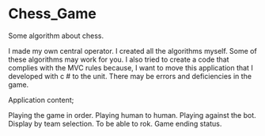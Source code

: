 # Chess_Game
Some algorithm about chess.

I made my own central operator. I created all the algorithms myself. Some of these algorithms may work for you. 
I also tried to create a code that complies with the MVC rules because,
I want to move this application that I developed with c # to the unit. 
There may be errors and deficiencies in the game. 

Application content;

Playing the game in order.
Playing human to human.
Playing against the bot.
Display by team selection.
To be able to rok.
Game ending status.
